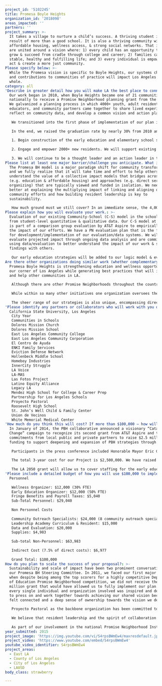 ```yaml
---
project_id: '5102245'
title: Promesa Boyle Heights
organization_id: '2018098'
areas_impacted: ''
partners: ''
project_summary: >-
  It takes a village to nurture a child’s success. A thriving student is the
  result of more than a good school. It is also a thriving community with jobs,
  affordable housing, wellness access, & strong social networks. That is why, we
  are united around a vision where: 1) every child has an opportunity to learn,
  grow & succeed from cradle through college and career; 2) families can live a
  stable, healthy and fulfilling life; and 3) every individual is empowered to
  act & create a more just community.
Please specify below: >-
  While the Promesa vision is specific to Boyle Heights, our systems change work
  and contributions to communities of practice will impact Los Angeles as a
  whole.
category: all
'Describe in greater detail how you will make LA the best place to connect:': >-
  Our work began in 2010, when Boyle Heights became one of 21 communities
  nationally to receive a Promise Neighborhood planning grant from the US DOE.
  We galvanized a planning process in which 4000+ youth, adult residents,
  educators, and community partners came together to share lived experiences,
  reflect on community data, and develop a common vision and action plan.
   
   We transitioned into the first phase of implementation of our plan in 2011. With no dedicated funding, we embarked on the plan’s first strategy: establishment of a community-school model at Mendez HS with the goal of increasing graduation rates and building a college going culture. Together, we: 1) formalized results-oriented partnerships between school staff, families & organizations; 2) launched targeted interventions for the most at-risk students, and 3) hired an Achievement Counselor to coordinate college readiness efforts. 
   
   In the end, we raised the graduation rate by nearly 30% from 2010 and 2015. Recently, Mendez HS became the most improved traditional HS in California with a 76-point API gain and the highest cohort of students accepted to college since the school’s opening. We began scaling up and building similar efforts at Hollenbeck MS and Roosevelt HS. Next, we will:
   
   1. Begin construction of the early education and elementary school strategies in our cradle-to-career Road to Success. We will sustain our current efforts and launch a campaign to increase awareness and connect families of children 0-8 to child development, wellness, support groups & other community resources. In collaboration with early education providers, schools & families, we will develop a shared plan of action to expand access and quality to early education opportunies & transitional supports from Pre-K to 3rd grade.
   
   2. Engage and empower 2000+ new residents. We will support existing resident leaders in disseminating academic and wellness information, linking families to the existing Promesa Wellness Series, and galvanizing more community participation in community campaigns that expand access to school-based wellness centers, affordable housing, early education opportunities, and foster funding equity and transparency in the schools. 
   
   3. We will continue to be a thought leader and an action leader in the placed-based, community-school, and collective impact communities of practice, helping integrate cross-sector approaches that expand the boundaries of education and community transformation.
Please list at least one major barrier/challenge you anticipate. What is your strategy for overcoming these obstacles?: >-
  The Promesa BH model is a major paradigm shift for community transformation,
  and we fully realize that it will take time and effort to help others
  understand the value of a collective impact models that bridges across issues
  (e.g. education & affordable housing) and approaches (e.g. direct services &
  organizing) that are typically viewed and funded in isolation. We need to get
  better at explaining the multiplying impact of linking and aligning our
  community efforts and how building resident leadership is key to
  sustainability.
   
   How much ground must we still cover? In an immediate sense, the 4,000+ residents who participated in the planning process are but a small fraction of BH’ 95,000+ residents. For the purposes of this project, we will need to align & build partnerships for our early education goals in the context of a fractured early education system composed of formal & informal providers whose requirements, funding sources, & assessments are guided by multiple sources.
Please explain how you will evaluate your work.: >-
  Evaluation of our existing Community-School (C-S) model in the schools draws
  from student-level quantitative & qualitative data. Our C-S model at Mendez HS
  is part of a comparison group evaluation by AT&T Aspire to empirically assess
  the impact of our efforts. We have a PN evaluation plan that is the foundation
  for development/implementation of our evaluation/data systems. We will
  evaluate projected impact through ongoing data analysis and are committed to
  using data/evaluation to better understand the impact of our work & share
  findings with others.
   
   Our early education strategies will be added to our logic model & evaluation plans. We plan to track the number of providers, schools, organizations, & parents engaged over time as well as the intensity and type of collaboration fostered. We will track resident growth & leadership over time using our existing civic engagement tools that track self-identified leadership goals & participation in leadership academies, actions, etc.
Are there other organizations doing similar work (whether complementary or competitive)? What is unique about your proposed approach?: >-
  Promesa Boyle Heights is strengthening education and wellness opportunities in
  our corner of Los Angeles while generating best practices that will inspire
  and help other communities in LA. 
   
   Although there are other Promise Neighborhoods throughout the country – both those that received planning grants from the DOE and still others that also received DOE implementation funds – Promesa Boyle Heights is unique because of its collective impact model and resident-led governance structure. 
   
   While within so many other initiatives one organization oversees the distribution of resources and the implementation of strategies, we view residents as capable and essential leaders who must take ownership of the work. We have also brought cross-sector partners together to strategize and work towards shared goals – non-profits, schools, and institutional partners alike. 
   
   The sheer range of our strategies is also unique, encompassing direct services, the building of local capacity, shifting of local cultures, and impacting broader systemic change.
'Please identify any partners or collaborators who will work with you on this project. How much of the $100,000 grant award will each partner receive?': |-
  California State University, Los Angeles
   City Year
   Communities in Schools
   Dolores Mission Church
   Dolores Mission School
   East Los Angeles Community College
   East Los Angeles Community Corporation
   El Centro de Ayuda
   ENKI Family Services
   Eviction Defense Network
   Hollenbeck Middle School
   Homeboy Industries
   InnerCity Struggle
   LA Voice 
   LA-MAS
   Las Fotos Project
   Latino Equity Alliance
   Legacy LA
   Mendez High School for College & Career Prep
   Partnership for Los Angeles Schools
   Proyecto Pastoral
   Roosevelt High School
   St. John’s Well Child & Family Center
   Union de Vecinos
   White Memorial Medical Center
'How much do you think this will cost? If more than $100,000 – how will you cover the additional costs?': >-
  In January of 2014, the PBH collaborative announced a visionary “Catalyst for
  Change” campaign to recognize its second grant from AT&T Aspire and to raise
  commitments from local public and private partners to raise $2.5 million in
  funding to support deepening and expansion of PBH strategies through 2017. 
   
   Participants in the press conference included Honorable Mayor Eric Garcetti, County of Los Angeles Board Supervisor Hilda Solis, and Council Member Jose Huizar for District 14. The City of Los Angeles pledged its commitment to partner with Promesa Boyle Heights and similar placed-based efforts that bring together the local community to advance a shared vision and innovative strategies and partnerships that improve outcomes for children and families. 
   
   The total 3-year cost for our Project is $2,500,000. We have raised $1,200,000 in foundation grants, in-kind commitments from residents and our partner organizations, and non-cash contributions from the national Promise Neighborhood Institute to support our Efforts to Outcomes database. 
   
   The LA 2050 grant will allow us to cover staffing for the early education strategies and coordination of the outreach and leadership development efforts. In partnership with InnerCity Struggle, East LA Community Corporation, and Proyecto Pastoral, we will launch an outreach campaign, update our leadership academy curriculum, and engage and train more residents to be part of our movement for change.
'Please include a detailed budget of how you will use $100,000 to implement this project.': |-
  Personnel
   
   Wellness Organizer: $12,000 (30% FTE)
   Early Education Organizer: $12,000 (50% FTE)
   Fringe Benefits and Payroll Taxes: $5,040 
   Sub-Total Personnel: $29,040 
   
   Non Personnel Costs
   
   Community Outreach Specialists: $24,000 (8 community outreach specialists)
   Leadership Academy Curriculum & Resident: $15,000 
   Data and Evaluation: $20,000 
   Supplies: $4,983 
   
   Sub-total Non-Personnel: $63,983 
   
   Indirect Cost (7.5% of direct costs): $6,977
   
   Grand Total: $100,000
How do you plan to scale the success of your proposal?: >-
  Sustainability and scale of impact have been two prominent conversations in
  our Promesa BH Steering Committee. In 2011, we faced our first major hurdle
  when despite being among the top scorers for a highly competitive Department
  of Education Promise Neighborhood competition, we did not receive the $30
  million grant that would have allowed us to fully implement our plan. Yet,
  every single individual and organization involved was inspired and determined
  to press on and work together towards achieving our shared vision because they
  felt connected and a deep sense of ownership towards the vision we developed. 
   
   Proyecto Pastoral as the backbone organization has been committed to the Promesa BH vision from the beginning. As a core member of the fundraising and sustainability committee, Proyecto is working with other partners to build momentum and support for the unique collective impact model we've built.
   
   We believe that resident leadership and the spirit of collaboration have been - and will continue to be - a driving force as we work to fully implement the strategies in our original plan. This plan includes working towards the day when we have a strong Community-School and resident leadership infrastructure at each school, when we a strong and coordinated Early Learning Network, and a Transition to College Network in Boyle Heights. 
   
   As part of our involvement in the national Promise Neighborhood Institute, we are also beginning to share best practices and tools with other communities and organizations in Los Angeles and throughout the nation. We see this as an important part of our contribution towards the field of education and community transformation.
year_submitted: 2015
project_image: 'https://img.youtube.com/vi/S4rpsBWmEw4/maxresdefault.jpg'
project_video: 'https://www.youtube.com/embed/S4rpsBWmEw4'
youtube_video_identifier: S4rpsBWmEw4
project_areas:
  - East LA
  - County of Los Angeles
  - City of Los Angeles
  - LAUSD
body_class: strawberry

---
```

